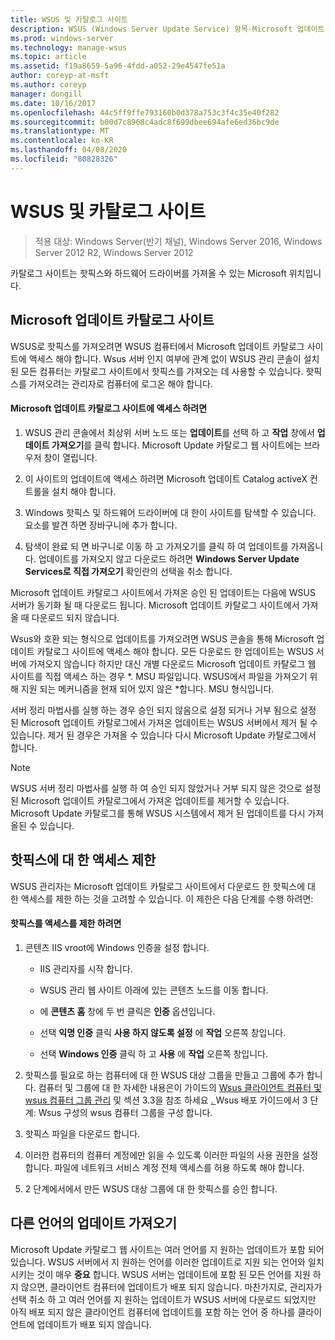 ```yaml
---
title: WSUS 및 카탈로그 사이트
description: WSUS (Windows Server Update Service) 항목-Microsoft 업데이트 카탈로그 사이트에 액세스 하 여 WSUS에 핫픽스를 가져오는 방법
ms.prod: windows-server
ms.technology: manage-wsus
ms.topic: article
ms.assetid: f19a8659-5a96-4fdd-a052-29e4547fe51a
author: coreyp-at-msft
ms.author: coreyp
manager: dongill
ms.date: 10/16/2017
ms.openlocfilehash: 44c5ff9ffe793160b0d378a753c3f4c35e40f282
ms.sourcegitcommit: b00d7c8968c4adc8f699dbee694afe6ed36bc9de
ms.translationtype: MT
ms.contentlocale: ko-KR
ms.lasthandoff: 04/08/2020
ms.locfileid: "80828326"
---
```

# <a name="wsus-and-the-catalog-site"></a>WSUS 및 카탈로그 사이트

>적용 대상: Windows Server(반기 채널), Windows Server 2016, Windows Server 2012 R2, Windows Server 2012

카탈로그 사이트는 핫픽스와 하드웨어 드라이버를 가져올 수 있는 Microsoft 위치입니다.

## <a name="the-microsoft-update-catalog-site"></a>Microsoft 업데이트 카탈로그 사이트
WSUS로 핫픽스를 가져오려면 WSUS 컴퓨터에서 Microsoft 업데이트 카탈로그 사이트에 액세스 해야 합니다. Wsus 서버 인지 여부에 관계 없이 WSUS 관리 콘솔이 설치 된 모든 컴퓨터는 카탈로그 사이트에서 핫픽스를 가져오는 데 사용할 수 있습니다. 핫픽스를 가져오려는 관리자로 컴퓨터에 로그온 해야 합니다.

#### <a name="to-access-the-microsoft-update-catalog-site"></a>Microsoft 업데이트 카탈로그 사이트에 액세스 하려면

1.  WSUS 관리 콘솔에서 최상위 서버 노드 또는 **업데이트**를 선택 하 고 **작업** 창에서 **업데이트 가져오기**를 클릭 합니다. Microsoft Update 카탈로그 웹 사이트에는 브라우저 창이 열립니다.

2.  이 사이트의 업데이트에 액세스 하려면 Microsoft 업데이트 Catalog activeX 컨트롤을 설치 해야 합니다.

3.  Windows 핫픽스 및 하드웨어 드라이버에 대 한이 사이트를 탐색할 수 있습니다. 요소를 발견 하면 장바구니에 추가 합니다.

4.  탐색이 완료 되 면 바구니로 이동 하 고 가져오기를 클릭 하 여 업데이트를 가져옵니다. 업데이트를 가져오지 않고 다운로드 하려면 **Windows Server Update Services로 직접 가져오기** 확인란의 선택을 취소 합니다.

Microsoft 업데이트 카탈로그 사이트에서 가져온 승인 된 업데이트는 다음에 WSUS 서버가 동기화 될 때 다운로드 됩니다. Microsoft 업데이트 카탈로그 사이트에서 가져올 때 다운로드 되지 않습니다.

Wsus와 호환 되는 형식으로 업데이트를 가져오려면 WSUS 콘솔을 통해 Microsoft 업데이트 카탈로그 사이트에 액세스 해야 합니다. 모든 다운로드 한 업데이트는 WSUS 서버에 가져오지 않습니다 하지만 대신 개별 다운로드 Microsoft 업데이트 카탈로그 웹 사이트를 직접 액세스 하는 경우 *. MSU 파일입니다. WSUS에서 파일을 가져오기 위해 지원 되는 메커니즘을 현재 되어 있지 않은 \*합니다. MSU 형식입니다.

서버 정리 마법사를 실행 하는 경우 승인 되지 않음으로 설정 되거나 거부 됨으로 설정 된 Microsoft 업데이트 카탈로그에서 가져온 업데이트는 WSUS 서버에서 제거 될 수 있습니다. 제거 된 경우은 가져올 수 있습니다 다시 Microsoft Update 카탈로그에서 합니다.

> [!NOTE]
> WSUS 서버 정리 마법사를 실행 하 여 승인 되지 않았거나 거부 되지 않은 것으로 설정 된 Microsoft 업데이트 카탈로그에서 가져온 업데이트를 제거할 수 있습니다. Microsoft Update 카탈로그를 통해 WSUS 시스템에서 제거 된 업데이트를 다시 가져올된 수 있습니다.

## <a name="restricting-access-to-hotfixes"></a>핫픽스에 대 한 액세스 제한
WSUS 관리자는 Microsoft 업데이트 카탈로그 사이트에서 다운로드 한 핫픽스에 대 한 액세스를 제한 하는 것을 고려할 수 있습니다. 이 제한은 다음 단계를 수행 하려면:

#### <a name="to-restrict-access-to-hotfixes"></a>핫픽스를 액세스를 제한 하려면

1.  콘텐츠 IIS vroot에 Windows 인증을 설정 합니다.

    -   IIS 관리자를 시작 합니다.

    -   WSUS 관리 웹 사이트 아래에 있는 콘텐츠 노드를 이동 합니다.

    -   에 **콘텐츠 홈** 창에 두 번 클릭은 **인증** 옵션입니다.

    -   선택 **익명 인증** 클릭 **사용 하지 않도록 설정** 에 **작업** 오른쪽 창입니다.

    -   선택 **Windows 인증** 클릭 하 고 **사용** 에 **작업** 오른쪽 창입니다.

2.  핫픽스를 필요로 하는 컴퓨터에 대 한 WSUS 대상 그룹을 만들고 그룹에 추가 합니다. 컴퓨터 및 그룹에 대 한 자세한 내용은이 가이드의 [Wsus 클라이언트 컴퓨터 및 wsus 컴퓨터 그룹 관리](managing-wsus-client-computers-and-wsus-computer-groups.md) 및 섹션 3.3을 참조 하세요 [. ](../deploy/2-configure-wsus.md#23-configure-wsus-computer-groups)Wsus 배포 가이드에서 3 단계: Wsus 구성의 wsus 컴퓨터 그룹을 구성 합니다.

3.  핫픽스 파일을 다운로드 합니다.

4.  이러한 컴퓨터의 컴퓨터 계정에만 읽을 수 있도록 이러한 파일의 사용 권한을 설정 합니다. 파일에 네트워크 서비스 계정 전체 액세스를 허용 하도록 해야 합니다.

5.  2 단계에서에서 만든 WSUS 대상 그룹에 대 한 핫픽스를 승인 합니다.

## <a name="importing-updates-in-different-languages"></a>다른 언어의 업데이트 가져오기
Microsoft Update 카탈로그 웹 사이트는 여러 언어를 지 원하는 업데이트가 포함 되어 있습니다. WSUS 서버에서 지 원하는 언어를 이러한 업데이트로 지원 되는 언어와 일치 시키는 것이 매우 **중요** 합니다. WSUS 서버는 업데이트에 포함 된 모든 언어를 지원 하지 않으면, 클라이언트 컴퓨터에 업데이트가 배포 되지 않습니다. 마찬가지로, 관리자가 선택 취소 하 고 여러 언어를 지 원하는 업데이트가 WSUS 서버에 다운로드 되었지만 아직 배포 되지 않은 클라이언트 컴퓨터에 업데이트를 포함 하는 언어 중 하나를 클라이언트에 업데이트가 배포 되지 않습니다.
